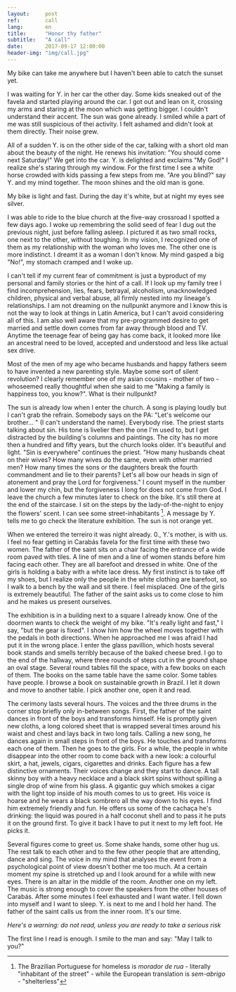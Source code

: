 ```yaml
---
layout:     post
ref:		call
lang: 		en
title:      "Honor thy father"
subtitle:   "A call"
date:       2017-09-17 12:00:00
header-img: "img/call.jpg"
---
```


My bike can take me anywhere but I haven't been able to catch the sunset yet. 

I was waiting for Y. in her car the other day. Some kids sneaked out of the favela and started playing around the car. I got out and lean on it, crossing my arms and staring at the moon which was getting bigger. I couldn't understand their accent. The sun was gone already. I smiled while a part of me was still suspicious of thei activity. I felt ashamed and didn't look at them directly. Their noise grew.

All of a sudden Y. is on the other side of the car, talking with a short old man about the beauty of the night. He renews his invitation: "You should come next Saturday!" We get into the car. Y. is delighted and exclaims "My God!" I realize she's staring through my window. For the first time I see a white horse crowded with kids passing a few steps from me. "Are you blind?" say Y. and my mind together. The moon shines and the old man is gone.

My bike is light and fast. During the day it's white, but at night my eyes see silver.

I was able to ride to the blue church at the five-way crossroad I spotted a few days ago. I woke up remembring the solid seed of fear I dug out the previous night, just before falling asleep. I pictured it as two small rocks, one next to the other, without toughing. In my vision, I recognized one of them as my relationship with the woman who loves me. The other one is more indistinct. I dreamt it as a woman I don't know. My mind gasped a big "No!", my stomach cramped and I woke up.

I can't tell if my current fear of commitment is just a byproduct of my personal and family stories or the hint of a call. If I look up my family tree I find incomprehension, lies, fears, betrayal, alcoholism, unacknowledged children, physical and verbal abuse, all firmly nested into my lineage's relationships. I am not dreaming on the nullpunkt anymore and I know this is not the way to look at things in Latin America, but I can't avoid considering all of this. I am also well aware that my pre-programmed desire to get married and settle down comes from far away through blood and TV. Anytime the teenage fear of being gay has come back, it looked more like an ancestral need to be loved, accepted and understood and less like actual sex drive.

Most of the men of my age who became husbands and happy fathers seem to have invented a new parenting style. Maybe some sort of silent revolution? I clearly remember one of my asian cousins - mother of two - whoseemed really thoughtful when she said to me "Making a family is happiness too, you know?". What is their nullpunkt?

The sun is already low when I enter the church. A song is playing loudly but I can't grab the refrain. Somebody says on the PA: "Let's welcome our brother... " (I can't understand the name). Everybody rise. The priest starts talking about sin. His tone is livelier then the one I'm used to, but I get distracted by the building's columns and paintings. The city has no more then a hundred and fifty years, but the church looks older. It's beautiful and light.
"Sin is everywhere" continues the priest. "How many husbands cheat on their wives? How many wives do the same, even with other married men? How many times the sons or the daughters break the fourth commandment and lie to their parents? Let's all bow our heads in sign of atonement and pray the Lord for forgiveness."
I count myself in the number and lower my chin, but the forgiveness I long for does not come from God. I leave the church a few minutes later to check on the bike. It's still there at the end of the staircase. I sit on the steps by the lady-of-the-night to enjoy the flowers' scent. I can see some street-inhabitants [^homeless]. A message by Y. tells me to go check the literature exhibition. The sun is not orange yet.

When we entered the terreiro it was night already. 0., Y.'s mother, is with us. I feel no fear getting in Carabás favela for the first time with these two women. The father of the saint sits on a chair facing the entrance of a wide room paved with tiles. A line of men and a line of women stands before him facing each other. They are all barefoot and dressed in white. One of the girls is holding a baby with a white lace dress. My first instinct is to take off my shoes, but I realize only the people in the white clothing are barefoot, so I walk to a bench by the wall and sit there. I feel misplaced. One of the girls is extremely beautiful. The father of the saint asks us to come close to him and he makes us present ourselves.

The exhibition is in a building next to a square I already know. One of the doormen wants to check the weight of my bike. "It's really light and fast," I say, "but the gear is fixed". I show him how the wheel moves together with the pedals in both directions. When he approached me I was afraid I had put it in the wrong place. I enter the glass pavillion, which hosts several book stands and smells terribly because of the baked cheese bred. I go to the end of the hallway, where three rounds of steps cut in the ground shape an oval stage. Several round tables fill the space, with a few books on each of them. The books on the same table have the same color. Some tables have people. I browse a book on sustainable growth in Brazil. I let it down and move to another table. I pick another one, open it and read.

The cerimony lasts several hours. The voices and the three drums in the corner stop briefly only in-between songs. First, the father of the saint dances in front of the boys and transforms himself. He is promptly given new cloths, a long colored sheet that is wrapped several times around his waist and chest and lays back in two long tails. Calling a new song, he dances again in small steps in front of the boys. He touches and transforms each one of them. Then he goes to the girls.
For a while, the people in white disappear into the other room to come back with a new look: a colourful skirt, a hat, jewels, cigars, cigarettes and drinks. Each figure has a few distinctive ornaments. Their voices change and they start to dance. A tall skinny boy with a heavy necklace and a black skirt spins without spilling a single drop of wine from his glass. A gigantic guy which smokes a cigar with the light top inside of his mouth comes to us to greet. His voice is hoarse and he wears a black sombrero all the way down to his eyes. I find him extremely friendly and fun. He offers us some of the cachaça he's drinking: the liquid was poured in a half coconut shell and to pass it he puts it on the ground first. To give it back I have to put it next to my left foot. He picks it.

Several figures come to greet us. Some shake hands, some other hug us. The rest talk to each other and to the few other people that are attending, dance and sing. The voice in my mind that analyses the event from a psychological point of view doesn't bother me too much. At a certain moment my spine is stretched up and I look around for a while with new eyes. There is an altar in the middle of the room. Another one on my left. The music is strong enough to cover the speakers from the other houses of Carabás. 
After some minutes I feel exhausted and I want water. I fell down into myself and I want to sleep. Y. is next to me and I hold her hand. The father of the saint calls us from the inner room. It's our time.

*Here's a warning: do not read, unless you are ready to take a serious risk*

The first line I read is enough. I smile to the man and say: "May I talk to you?"


[^homeless]: The Brazilian Portuguese for homeless is *morador de rua* - literally "inhabitant of the street" - while the European translation is *sem-abrigo* - "shelterless"